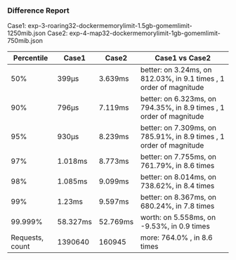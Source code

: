 ### Difference Report
Case1: exp-3-roaring32-dockermemorylimit-1.5gb-gomemlimit-1250mib.json
Case2: exp-4-map32-dockermemorylimit-1gb-gomemlimit-750mib.json

|Percentile|Case1|Case2|Case1 vs Case2|
|---|---|---|---|
|50%|399µs|3.639ms|better: on 3.24ms, on 812.03%, in 9.1 times , 1 order of magnitude|
|90%|796µs|7.119ms|better: on 6.323ms, on 794.35%, in 8.9 times , 1 order of magnitude|
|95%|930µs|8.239ms|better: on 7.309ms, on 785.91%, in 8.9 times , 1 order of magnitude|
|97%|1.018ms|8.773ms|better: on 7.755ms, on 761.79%, in 8.6 times |
|98%|1.085ms|9.099ms|better: on 8.014ms, on 738.62%, in 8.4 times |
|99%|1.23ms|9.597ms|better: on 8.367ms, on 680.24%, in 7.8 times |
|99.999%|58.327ms|52.769ms|worth: on 5.558ms, on -9.53%, in 0.9 times |
|Requests, count|1390640|160945|more: 764.0% , in 8.6 times |
